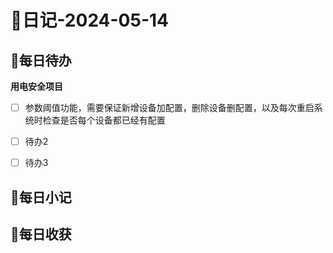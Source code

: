 # 📝日记-2024-05-14
## 📆每日待办
**用电安全项目**
- [ ] 参数阈值功能，需要保证新增设备加配置，删除设备删配置，以及每次重启系统时检查是否每个设备都已经有配置
- [ ] 待办2
- [ ] 待办3



## 📜每日小记





## 🛒每日收获

